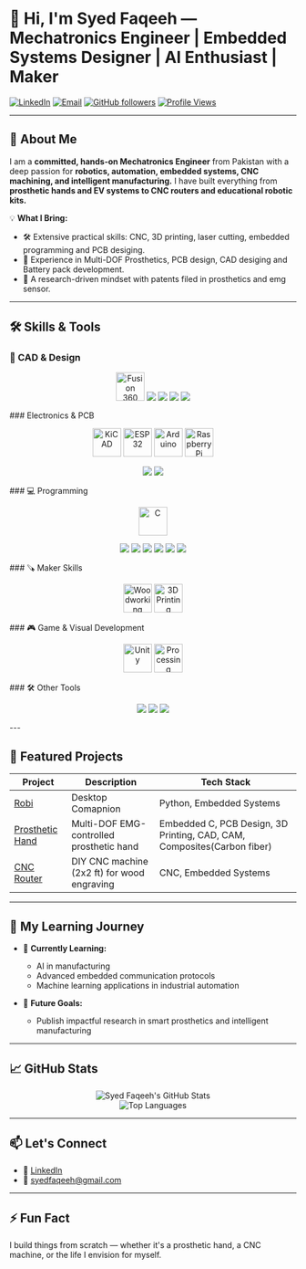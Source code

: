 # 👋 Hi, I'm Syed Faqeeh — Mechatronics Engineer | Embedded Systems Designer | AI Enthusiast | Maker

[![LinkedIn](https://img.shields.io/badge/LinkedIn-Connect-blue?logo=linkedin)](http://www.linkedin.com/in/syed-muhammad-faqeeh-shah-08a7501a3)
[![Email](https://img.shields.io/badge/Email-Contact-red?logo=gmail)](mailto:syedfaqeeh@gmail.com)
[![GitHub followers](https://img.shields.io/github/followers/syedfaqeeh?label=Follow&style=social)](https://github.com/syedfaqeeh)
[![Profile Views](https://komarev.com/ghpvc/?username=syedfaqeeh&color=green)](https://github.com/syedfaqeeh)

---

## 🚀 About Me

I am a **committed, hands-on Mechatronics Engineer** from Pakistan with a deep passion for **robotics, automation, embedded systems, CNC machining, and intelligent manufacturing.** I have built everything from **prosthetic hands and EV systems to CNC routers and educational robotic kits.**

💡 **What I Bring:**
- 🛠️ Extensive practical skills: CNC, 3D printing, laser cutting, embedded programming and PCB desiging.
- 🤖 Experience in Multi-DOF Prosthetics, PCB design, CAD desiging and Battery pack development.
- 🚀 A research-driven mindset with patents filed in prosthetics and emg sensor.

---

## 🛠️ Skills & Tools

### 🚧 CAD & Design
<p align="center"> <a href="https://www.autodesk.com/products/fusion-360/overview" target="_blank"><img src="pics/icons/fusion.png" alt="Fusion 360" width="50" height="50"/></a> <img src="https://img.shields.io/badge/SolidWorks-009688?style=for-the-badge&logo=solidworks&logoColor=white"/> <img src="https://img.shields.io/badge/Onshape-0288D1?style=for-the-badge&logo=onshape&logoColor=white"/> <img src="https://img.shields.io/badge/AutoCAD-E34F26?style=for-the-badge&logo=autodesk&logoColor=white"/> <img src="https://img.shields.io/badge/SketchUp-FF0000?style=for-the-badge&logo=sketchup&logoColor=white"/> </p>
###  Electronics & PCB
<p align="center"> <a href="https://www.kicad.org/" target="_blank"><img src="pics/icons/kicad.png" alt="KiCAD" width="50" height="50"/></a> <a href="https://www.espressif.com/en/products/socs/esp32" target="_blank"><img src="pics/icons/esp32.png" alt="ESP32" width="50" height="50"/></a> <a href="https://www.arduino.cc/" target="_blank"><img src="pics/icons/arduino.png" alt="Arduino" width="50" height="50"/></a> <a href="https://www.raspberrypi.org/" target="_blank"><img src="pics/icons/raspberrypi.png" alt="Raspberry Pi" width="50" height="50"/></a> </p> <p align="center"> <img src="https://img.shields.io/badge/Altium%20Designer-AEAEAE?style=for-the-badge&logo=altiumdesigner&logoColor=black"/> <img src="https://img.shields.io/badge/Proteus-6A1B9A?style=for-the-badge"/> </p>
### 💻 Programming
<p align="center"> <a href="https://www.cprogramming.com/" target="_blank"><img src="pics/icons/c-language.svg" alt="C" width="50" height="50"/></a> </p> <p align="center"> <img src="https://img.shields.io/badge/C++-00599C?style=for-the-badge&logo=c%2B%2B&logoColor=white"/> <img src="https://img.shields.io/badge/Python-3776AB?style=for-the-badge&logo=python&logoColor=white"/> <img src="https://img.shields.io/badge/MATLAB-FF6600?style=for-the-badge&logo=mathworks&logoColor=white"/> <img src="https://img.shields.io/badge/VHDL-800000?style=for-the-badge"/> <img src="https://img.shields.io/badge/HTML-E34F26?style=for-the-badge&logo=html5&logoColor=white"/> <img src="https://img.shields.io/badge/PLC%20Programming-009688?style=for-the-badge"/> </p>
### 🪚 Maker Skills
<p align="center"> <a href="https://github.com/AleksaHeler/woodworking" target="_blank"><img src="pics/icons/woodworking.png" alt="Woodworking" width="50" height="50"/></a> <a href="https://www.klipper3d.org/" target="_blank"><img src="pics/icons/3dprint.svg" alt="3D Printing" width="50" height="50"/></a> </p>
### 🎮 Game & Visual Development
<p align="center"> <a href="https://unity.com/" target="_blank"><img src="pics/icons/unity.svg" alt="Unity" width="50" height="50"/></a> <a href="https://processing.org/" target="_blank"><img src="pics/icons/processing.png" alt="Processing" width="50" height="50"/></a> </p>
### 🛠️ Other Tools
<p align="center"> <img src="https://img.shields.io/badge/Microsoft%20Office-D83B01?style=for-the-badge&logo=microsoftoffice&logoColor=white"/> <img src="https://img.shields.io/badge/Canva-00C4CC?style=for-the-badge&logo=canva&logoColor=white"/> <img src="https://img.shields.io/badge/Filmora-2C8DBF?style=for-the-badge&logo=filmora&logoColor=white"/> </p>
---

## 🚧 Featured Projects

| Project | Description | Tech Stack |
|---------|-------------|------------|
| [Robi ](https://github.com/syedfaqeeh/Robi-Desktop-Companion) | Desktop Comapnion | Python, Embedded Systems |
| [Prosthetic Hand](https://github.com/syedfaqeeh/Prosthetic-Hand) | Multi-DOF EMG-controlled prosthetic hand | Embedded C, PCB Design, 3D Printing, CAD, CAM, Composites(Carbon fiber) |
| [CNC Router](https://github.com/syedfaqeeh/cnc-router) | DIY CNC machine (2x2 ft) for wood engraving | CNC, Embedded Systems |


---

## 🎯 My Learning Journey

- 🌱 **Currently Learning:**  
  - AI in manufacturing  
  - Advanced embedded communication protocols  
  - Machine learning applications in industrial automation  

- 🛫 **Future Goals:**  
  - Publish impactful research in smart prosthetics and intelligent manufacturing  


---

## 📈 GitHub Stats

<div align="center">

![Syed Faqeeh's GitHub Stats](https://github-readme-stats.vercel.app/api?username=syedfaqeeh&show_icons=true&theme=radical)  
![Top Languages](https://github-readme-stats.vercel.app/api/top-langs/?username=syedfaqeeh&layout=compact&theme=radical)

</div>

---

## 📫 Let's Connect

- 🔗 [LinkedIn](http://www.linkedin.com/in/syed-muhammad-faqeeh-shah-08a7501a3)
- 📧 syedfaqeeh@gmail.com

---

## ⚡ Fun Fact

I build things from scratch — whether it's a prosthetic hand, a CNC machine, or the life I envision for myself.

